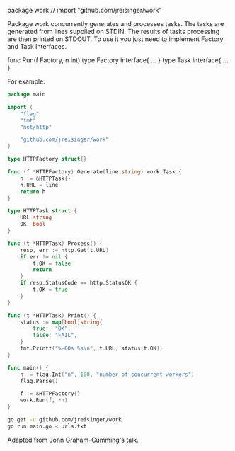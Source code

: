 package work // import "github.com/jreisinger/work"

Package work concurrently generates and processes tasks. The tasks are
generated from lines supplied on STDIN. The results of tasks processing are
then printed on STDOUT. To use it you just need to implement Factory and
Task interfaces.

func Run(f Factory, n int)
type Factory interface{ ... }
type Task interface{ ... }

For example:

```go
package main

import (
	"flag"
	"fmt"
	"net/http"

	"github.com/jreisinger/work"
)

type HTTPFactory struct{}

func (f *HTTPFactory) Generate(line string) work.Task {
	h := &HTTPTask{}
	h.URL = line
	return h
}

type HTTPTask struct {
	URL string
	OK  bool
}

func (t *HTTPTask) Process() {
	resp, err := http.Get(t.URL)
	if err != nil {
		t.OK = false
		return
	}
	if resp.StatusCode == http.StatusOK {
		t.OK = true
	}
}

func (t *HTTPTask) Print() {
	status := map[bool]string{
		true:  "OK",
		false: "FAIL",
	}
	fmt.Printf("%-60s %s\n", t.URL, status[t.OK])
}

func main() {
	n := flag.Int("n", 100, "number of concurrent workers")
	flag.Parse()

	f := &HTTPFactory{}
	work.Run(f, *n)
}
```

```bash
go get -u github.com/jreisinger/work
go run main.go < urls.txt
```

Adapted from John Graham-Cumming's [talk](https://github.com/cloudflare/jgc-talks/tree/master/dotGo/2014).